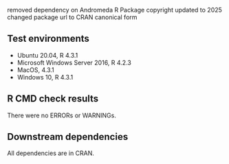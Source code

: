 removed dependency on Andromeda R Package
copyright updated to 2025
changed package url to CRAN canonical form

## Test environments
* Ubuntu 20.04, R 4.3.1
* Microsoft Windows Server 2016, R 4.2.3
* MacOS, 4.3.1
* Windows 10, R 4.3.1

## R CMD check results

There were no ERRORs or WARNINGs. 

## Downstream dependencies

All dependencies are in CRAN.